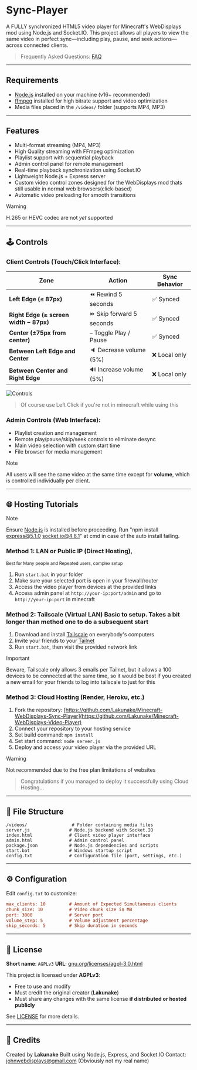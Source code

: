 # Sync-Player

A FULLY synchronized HTML5 video player for Minecraft's WebDisplays mod using Node.js and Socket.IO. This project allows all players to view the same video in perfect sync—including play, pause, and seek actions—across connected clients.

> Frequently Asked Questions: [FAQ](FAQ.md)

---

## Requirements

* [Node.js](https://nodejs.org/) installed on your machine (v16+ recommended)
* [ffmpeg](https://ffmpeg.org/) installed for high bitrate support and video optimization
* Media files placed in the `/videos/` folder (supports MP4, MP3)

---

## Features

* Multi-format streaming (MP4, MP3)
* High Quality streaming with FFmpeg optimization
* Playlist support with sequential playback
* Admin control panel for remote management
* Real-time playback synchronization using Socket.IO
* Lightweight Node.js + Express server
* Custom video control zones  designed for the WebDisplays mod thats still usable in normal web browsers(click-based)
* Automatic video preloading for smooth transitions
> [!WARNING]  
> H.265 or HEVC codec are not *yet* supported

---

## 🕹️ Controls

### Client Controls (Touch/Click Interface):
| Zone                                   | Action                   | Sync Behavior |
| -------------------------------------- | ------------------------ | ------------- |
| **Left Edge (≤ 87px)**                 | ⏪ Rewind 5 seconds       | ✅ Synced      |
| **Right Edge (≥ screen width − 87px)** | ⏩ Skip forward 5 seconds | ✅ Synced      |
| **Center (±75px from center)**         | ⎯️ Toggle Play / Pause   | ✅ Synced      |
| **Between Left Edge and Center**       | 🔈 Decrease volume (5%)  | ❌ Local only  |
| **Between Center and Right Edge**      | 🔊 Increase volume (5%)  | ❌ Local only  |

![Controls](https://cdn.modrinth.com/data/N3CzASyr/images/dee2ac0695a18044f60e62bf75c5d3a94de57bd6.png "Visualised Controls (<3 comic sans)")
> Of course use Left Click if you're not in minecraft while using this

### Admin Controls (Web Interface):
- Playlist creation and management
- Remote play/pause/skip/seek controls to eliminate desync
- Main video selection with custom start time
- File browser for media management

> [!NOTE]
>  All users will see the same video at the same time except for **volume**, which is controlled individually per client.

---

## 🌐 Hosting Tutorials

> [!NOTE]
> Ensure [Node.js](https://nodejs.org/) is installed before proceeding.
> Run "npm install express@5.1.0 socket.io@4.8.1" at cmd in case of the auto install failing.

### Method 1: LAN or Public IP (Direct Hosting),
<small>Best for Many people and Repeated users, complex setup</small>

1. Run `start.bat` in your folder
2. Make sure your selected port is open in your firewall/router
3. Access the video player from devices at the provided links
4. Access admin panel at `http://your-ip:port/admin` and go to `http://your-ip:port` in minecraft

### Method 2: Tailscale (Virtual LAN) Basic to setup. Takes a bit longer than method one to do a subsequent start

1. Download and install [Tailscale](https://tailscale.com/download) on everybody's computers
2. Invite your friends to your [Tailnet](https://tailscale.com/kb/1136/tailnet)
3. Run `start.bat`, then visit the provided network link
> [!IMPORTANT]  
> Beware, Tailscale only allows 3 emails per Tailnet, but it allows a 100 devices to be connected at the same time, so it would be best if you created a new email for your friends to log into tailscale to just for this

### Method 3: Cloud Hosting (Render, Heroku, etc.)

1. Fork the repository: [https://github.com/Lakunake/Minecraft-WebDisplays-Sync-Player](https://github.com/Lakunake/Minecraft-WebDisplays-Video-Player)
2. Connect your repository to your hosting service
3. Set build command: `npm install`
4. Set start command: `node server.js`
5. Deploy and access your video player via the provided URL
> [!WARNING]
> Not recommended due to the free plan limitations of websites

> Congratulations if you managed to deploy it successfully using Cloud Hosting...
---

## 📁 File Structure

```
/videos/                 # Folder containing media files
server.js               # Node.js backend with Socket.IO
index.html              # Client video player interface
admin.html              # Admin control panel
package.json            # Node.js dependencies and scripts
start.bat               # Windows startup script
config.txt              # Configuration file (port, settings, etc.)
```

---

## ⚙️ Configuration

Edit `config.txt` to customize:

```ini
max_clients: 10         # Amount of Expected Simultaneous clients
chunk_size: 10          # Video chunk size in MB
port: 3000              # Server port
volume_step: 5          # Volume adjustment percentage
skip_seconds: 5         # Skip duration in seconds
```

---

## 📜 License

**Short name**: `AGPLv3`
**URL**: [gnu.org/licenses/agpl-3.0.html](https://www.gnu.org/licenses/agpl-3.0.html)

This project is licensed under **AGPLv3**:

*  Free to use and modify
*  Must credit the original creator (**Lakunake**)
*  Must share any changes with the same license **if distributed or hosted publicly**

See [LICENSE](LICENSE) for more details.

---

## 🙏 Credits

Created by **Lakunake**
Built using Node.js, Express, and Socket.IO
Contact: johnwebdisplays@gmail.com        (Obviously not my real name)
